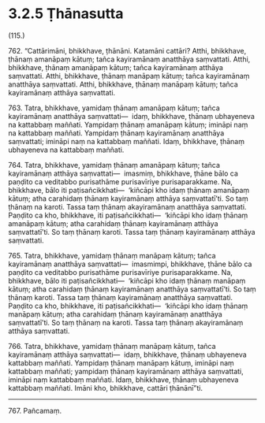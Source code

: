 # 3.2.5 Ṭhānasutta

(115.)

762\. “Cattārimāni, bhikkhave, ṭhānāni. Katamāni cattāri? Atthi, bhikkhave, ṭhānaṃ amanāpaṃ kātuṃ; tañca kayiramānaṃ anatthāya saṃvattati. Atthi, bhikkhave, ṭhānaṃ amanāpaṃ kātuṃ; tañca kayiramānaṃ atthāya saṃvattati. Atthi, bhikkhave, ṭhānaṃ manāpaṃ kātuṃ; tañca kayiramānaṃ anatthāya saṃvattati. Atthi, bhikkhave, ṭhānaṃ manāpaṃ kātuṃ; tañca kayiramānaṃ atthāya saṃvattati.

763\. Tatra, bhikkhave, yamidaṃ ṭhānaṃ amanāpaṃ kātuṃ; tañca kayiramānaṃ anatthāya saṃvattati—  idaṃ, bhikkhave, ṭhānaṃ ubhayeneva na kattabbaṃ maññati. Yampidaṃ ṭhānaṃ amanāpaṃ kātuṃ; imināpi naṃ na kattabbaṃ maññati. Yampidaṃ ṭhānaṃ kayiramānaṃ anatthāya saṃvattati; imināpi naṃ na kattabbaṃ maññati. Idaṃ, bhikkhave, ṭhānaṃ ubhayeneva na kattabbaṃ maññati.

764\. Tatra, bhikkhave, yamidaṃ ṭhānaṃ amanāpaṃ kātuṃ; tañca kayiramānaṃ atthāya saṃvattati—  imasmiṃ, bhikkhave, ṭhāne bālo ca paṇḍito ca veditabbo purisathāme purisavīriye purisaparakkame. Na, bhikkhave, bālo iti paṭisañcikkhati—  ‘kiñcāpi kho idaṃ ṭhānaṃ amanāpaṃ kātuṃ; atha carahidaṃ ṭhānaṃ kayiramānaṃ atthāya saṃvattatī’ti. So taṃ ṭhānaṃ na karoti. Tassa taṃ ṭhānaṃ akayiramānaṃ anatthāya saṃvattati. Paṇḍito ca kho, bhikkhave, iti paṭisañcikkhati—  ‘kiñcāpi kho idaṃ ṭhānaṃ amanāpaṃ kātuṃ; atha carahidaṃ ṭhānaṃ kayiramānaṃ atthāya saṃvattatī’ti. So taṃ ṭhānaṃ karoti. Tassa taṃ ṭhānaṃ kayiramānaṃ atthāya saṃvattati.

765\. Tatra, bhikkhave, yamidaṃ ṭhānaṃ manāpaṃ kātuṃ; tañca kayiramānaṃ anatthāya saṃvattati—  imasmimpi, bhikkhave, ṭhāne bālo ca paṇḍito ca veditabbo purisathāme purisavīriye purisaparakkame. Na, bhikkhave, bālo iti paṭisañcikkhati—  ‘kiñcāpi kho idaṃ ṭhānaṃ manāpaṃ kātuṃ; atha carahidaṃ ṭhānaṃ kayiramānaṃ anatthāya saṃvattatī’ti. So taṃ ṭhānaṃ karoti. Tassa taṃ ṭhānaṃ kayiramānaṃ anatthāya saṃvattati. Paṇḍito ca kho, bhikkhave, iti paṭisañcikkhati—  ‘kiñcāpi kho idaṃ ṭhānaṃ manāpaṃ kātuṃ; atha carahidaṃ ṭhānaṃ kayiramānaṃ anatthāya saṃvattatī’ti. So taṃ ṭhānaṃ na karoti. Tassa taṃ ṭhānaṃ akayiramānaṃ atthāya saṃvattati.

766\. Tatra, bhikkhave, yamidaṃ ṭhānaṃ manāpaṃ kātuṃ, tañca kayiramānaṃ atthāya saṃvattati—  idaṃ, bhikkhave, ṭhānaṃ ubhayeneva kattabbaṃ maññati. Yampidaṃ ṭhānaṃ manāpaṃ kātuṃ, imināpi naṃ kattabbaṃ maññati; yampidaṃ ṭhānaṃ kayiramānaṃ atthāya saṃvattati, imināpi naṃ kattabbaṃ maññati. Idaṃ, bhikkhave, ṭhānaṃ ubhayeneva kattabbaṃ maññati. Imāni kho, bhikkhave, cattāri ṭhānānī”ti.

---

767\. Pañcamaṃ.
